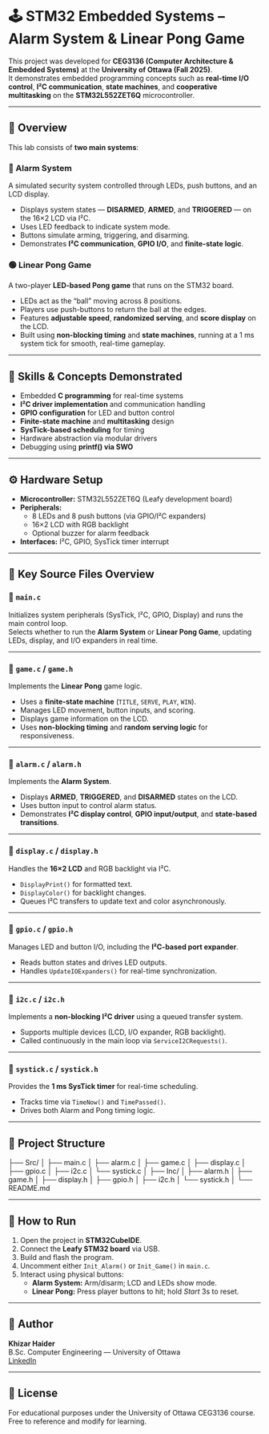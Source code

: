 # 🕹️ STM32 Embedded Systems – Alarm System & Linear Pong Game

This project was developed for **CEG3136 (Computer Architecture & Embedded Systems)** at the **University of Ottawa (Fall 2025)**.  
It demonstrates embedded programming concepts such as **real-time I/O control**, **I²C communication**, **state machines**, and **cooperative multitasking** on the **STM32L552ZET6Q** microcontroller.

---

## 🚀 Overview

This lab consists of **two main systems**:

### 🔔 Alarm System
A simulated security system controlled through LEDs, push buttons, and an LCD display.  
- Displays system states — **DISARMED**, **ARMED**, and **TRIGGERED** — on the 16×2 LCD via I²C.  
- Uses LED feedback to indicate system mode.  
- Buttons simulate arming, triggering, and disarming.  
- Demonstrates **I²C communication**, **GPIO I/O**, and **finite-state logic**.

### 🟢 Linear Pong Game
A two-player **LED-based Pong game** that runs on the STM32 board.  
- LEDs act as the “ball” moving across 8 positions.  
- Players use push-buttons to return the ball at the edges.  
- Features **adjustable speed**, **randomized serving**, and **score display** on the LCD.  
- Built using **non-blocking timing** and **state machines**, running at a 1 ms system tick for smooth, real-time gameplay.

---

## 🧠 Skills & Concepts Demonstrated
- Embedded **C programming** for real-time systems  
- **I²C driver implementation** and communication handling  
- **GPIO configuration** for LED and button control  
- **Finite-state machine** and **multitasking** design  
- **SysTick-based scheduling** for timing  
- Hardware abstraction via modular drivers  
- Debugging using **printf() via SWO**

---

## ⚙️ Hardware Setup
- **Microcontroller:** STM32L552ZET6Q (Leafy development board)  
- **Peripherals:**
  - 8 LEDs and 8 push buttons (via GPIO/I²C expanders)
  - 16×2 LCD with RGB backlight
  - Optional buzzer for alarm feedback  
- **Interfaces:** I²C, GPIO, SysTick timer interrupt

---

## 🧩 Key Source Files Overview

### 🔹 `main.c`
Initializes system peripherals (SysTick, I²C, GPIO, Display) and runs the main control loop.  
Selects whether to run the **Alarm System** or **Linear Pong Game**, updating LEDs, display, and I/O expanders in real time.

---

### 🔹 `game.c` / `game.h`
Implements the **Linear Pong** game logic.  
- Uses a **finite-state machine** (`TITLE`, `SERVE`, `PLAY`, `WIN`).  
- Manages LED movement, button inputs, and scoring.  
- Displays game information on the LCD.  
- Uses **non-blocking timing** and **random serving logic** for responsiveness.

---

### 🔹 `alarm.c` / `alarm.h`
Implements the **Alarm System**.  
- Displays **ARMED**, **TRIGGERED**, and **DISARMED** states on the LCD.  
- Uses button input to control alarm status.  
- Demonstrates **I²C display control**, **GPIO input/output**, and **state-based transitions**.

---

### 🔹 `display.c` / `display.h`
Handles the **16×2 LCD** and RGB backlight via I²C.  
- `DisplayPrint()` for formatted text.  
- `DisplayColor()` for backlight changes.  
- Queues I²C transfers to update text and color asynchronously.

---

### 🔹 `gpio.c` / `gpio.h`
Manages LED and button I/O, including the **I²C-based port expander**.  
- Reads button states and drives LED outputs.  
- Handles `UpdateIOExpanders()` for real-time synchronization.

---

### 🔹 `i2c.c` / `i2c.h`
Implements a **non-blocking I²C driver** using a queued transfer system.  
- Supports multiple devices (LCD, I/O expander, RGB backlight).  
- Called continuously in the main loop via `ServiceI2CRequests()`.

---

### 🔹 `systick.c` / `systick.h`
Provides the **1 ms SysTick timer** for real-time scheduling.  
- Tracks time via `TimeNow()` and `TimePassed()`.  
- Drives both Alarm and Pong timing logic.

---

## 📂 Project Structure
├── Src/
│ ├── main.c
│ ├── alarm.c
│ ├── game.c
│ ├── display.c
│ ├── gpio.c
│ ├── i2c.c
│ └── systick.c
│
├── Inc/
│ ├── alarm.h
│ ├── game.h
│ ├── display.h
│ ├── gpio.h
│ ├── i2c.h
│ └── systick.h
│
└── README.md



---

## 🧪 How to Run
1. Open the project in **STM32CubeIDE**.  
2. Connect the **Leafy STM32 board** via USB.  
3. Build and flash the program.  
4. Uncomment either `Init_Alarm()` or `Init_Game()` in `main.c`.  
5. Interact using physical buttons:
   - **Alarm System:** Arm/disarm; LCD and LEDs show mode.  
   - **Linear Pong:** Press player buttons to hit; hold *Start* 3s to reset.

---

## 👤 Author
**Khizar Haider**  
B.Sc. Computer Engineering — University of Ottawa  
[LinkedIn](https://www.linkedin.com/in/khizarhaider)

---

## 📄 License
For educational purposes under the University of Ottawa CEG3136 course.  
Free to reference and modify for learning.
